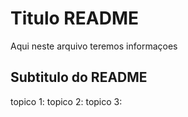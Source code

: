 # Titulo README

Aqui neste arquivo teremos informaçoes 

## Subtitulo do README
topico 1:
topico 2:
topico 3: